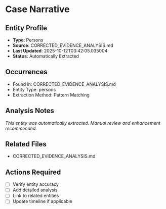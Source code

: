# Case Narrative

## Entity Profile
- **Type**: Persons
- **Source**: CORRECTED_EVIDENCE_ANALYSIS.md
- **Last Updated**: 2025-10-12T03:42:05.035004
- **Status**: Automatically Extracted

## Occurrences
- Found in: CORRECTED_EVIDENCE_ANALYSIS.md
- Entity Type: persons
- Extraction Method: Pattern Matching

## Analysis Notes
*This entity was automatically extracted. Manual review and enhancement recommended.*

## Related Files
- CORRECTED_EVIDENCE_ANALYSIS.md

## Actions Required
- [ ] Verify entity accuracy
- [ ] Add detailed analysis
- [ ] Link to related entities
- [ ] Update timeline if applicable
